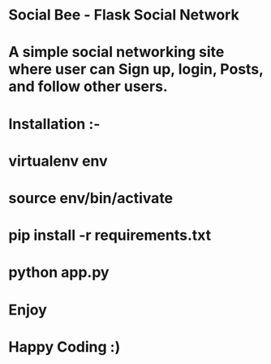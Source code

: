 # Social Bee - Flask Social Network

# A simple social networking site where user can Sign up, login, Posts, and follow other users.

# Installation :-


# virtualenv env
# source env/bin/activate
# pip install -r requirements.txt
# python app.py

# Enjoy
# Happy Coding :)
